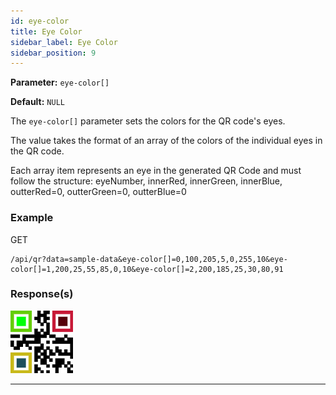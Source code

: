 ```yaml
---
id: eye-color
title: Eye Color
sidebar_label: Eye Color
sidebar_position: 9
---
```


**Parameter:** `eye-color[]`

**Default:** `NULL`

The `eye-color[]` parameter sets the colors for the QR code's eyes.

The value takes the format of an array of the colors of the individual eyes in the QR code.

Each array item represents an eye in the generated QR Code and must follow the structure: eyeNumber, innerRed, innerGreen, innerBlue, outterRed=0, outterGreen=0, outterBlue=0


### Example

GET
```http
/api/qr?data=sample-data&eye-color[]=0,100,205,5,0,255,10&eye-color[]=1,200,25,55,85,0,10&eye-color[]=2,200,185,25,30,80,91
```



### Response(s)
<img class="example-qr" src="/img/examples/eye-color.png" alt="Eye Color Example" />
<hr />

